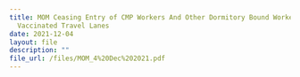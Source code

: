 ```yaml
---
title: MOM Ceasing Entry of CMP Workers And Other Dormitory Bound Workers via
  Vaccinated Travel Lanes
date: 2021-12-04
layout: file
description: ""
file_url: /files/MOM_4%20Dec%202021.pdf
---
```

